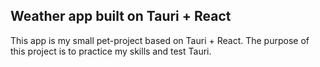 ## Weather app built on Tauri + React

This app is my small pet-project based on Tauri + React. The purpose of this project is to practice my skills and test Tauri.